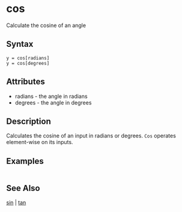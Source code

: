 # cos

Calculate the cosine of an angle

## Syntax

```
y = cos[radians]
y = cos[degrees]
```

## Attributes

- radians - the angle in radians
- degrees - the angle in degrees

## Description

Calculates the cosine of an input in radians or degrees. `Cos` operates element-wise on its inputs.

## Examples

```

```

## See Also

[sin](sin.md) | [tan](tan.md) 